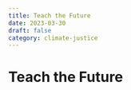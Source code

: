 ```yaml
---
title: Teach the Future
date: 2023-03-30
draft: false
category: climate-justice
---
```

# Teach the Future
